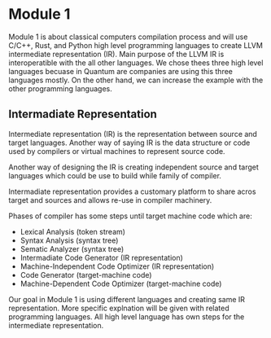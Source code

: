 # Module 1

Module 1 is about classical computers compilation process and will use C/C++, Rust, and Python high level programming languages to create LLVM intermediate representation (IR). Main purpose of the LLVM IR is interoperatible with the all other languages. We chose thees three high level languages becuase in Quantum are companies are using this three languages mostly. On the other hand, we can increase the example with the other programming languages.

## Intermadiate Representation

Intermediate representation (IR) is the representation between source and target languages. Another way of saying IR is the data structure or code used by compilers or virtual machines to represent source code.

Another way of designing the IR is creating independent source and target languages which could be use to build while family of compiler.

Intermadiate representation provides a customary platform to share acros target and sources and allows re-use in compiler machinery.

Phases of compiler has some steps until target machine code which are:

+ Lexical Analysis (token stream)
+ Syntax Analysis (syntax tree)
+ Sematic Analyzer (syntax tree)
+ Intermadiate Code Generator (IR representation)
+ Machine-Independent Code Optimizer (IR representation)
+ Code Generator (target-machine code)
+ Machine-Dependent Code Optimizer (target-machine code)

Our goal in Module 1 is using different languages and creating same IR representation. More specific explnation will be given with related programming languages. All high level language has own steps for the intermediate representation.
